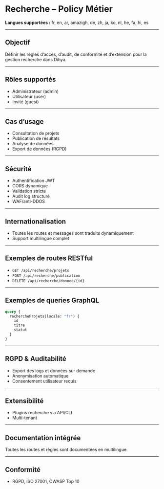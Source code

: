 # Recherche – Policy Métier

**Langues supportées :** fr, en, ar, amazigh, de, zh, ja, ko, nl, he, fa, hi, es

---

## Objectif
Définir les règles d’accès, d’audit, de conformité et d’extension pour la gestion recherche dans Dihya.

---

## Rôles supportés
- Administrateur (admin)
- Utilisateur (user)
- Invité (guest)

---

## Cas d’usage
- Consultation de projets
- Publication de résultats
- Analyse de données
- Export de données (RGPD)

---

## Sécurité
- Authentification JWT
- CORS dynamique
- Validation stricte
- Audit log structuré
- WAF/anti-DDOS

---

## Internationalisation
- Toutes les routes et messages sont traduits dynamiquement
- Support multilingue complet

---

## Exemples de routes RESTful
- `GET /api/recherche/projets`
- `POST /api/recherche/publication`
- `DELETE /api/recherche/donnee/{id}`

---

## Exemples de queries GraphQL
```graphql
query {
  rechercheProjets(locale: "fr") {
    id
    titre
    statut
  }
}
```

---

## RGPD & Auditabilité
- Export des logs et données sur demande
- Anonymisation automatique
- Consentement utilisateur requis

---

## Extensibilité
- Plugins recherche via API/CLI
- Multi-tenant

---

## Documentation intégrée
Toutes les routes et règles sont documentées en multilingue.

---

## Conformité
- RGPD, ISO 27001, OWASP Top 10
